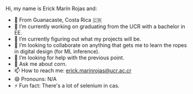 Hi, my name is Erick Marín Rojas and:

- 🐎 From Guanacaste, Costa Rica 🇨🇷
- 🔭 I’m currently working on graduating from the UCR with a bachelor in EE.
- 🌱 I’m currently figuring out what my projects will be.
- 👯 I’m looking to collaborate on anything that gets me to learn the ropes in digital design (for ML inference).
- 🤔 I’m looking for help with the previous point.
- 💬 Ask me about corn.
- 📫 How to reach me: erick.marinrojas@ucr.ac.cr
- 😄 Pronouns: N/A
- ⚡ Fun fact: There's a lot of selenium in cas.

